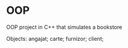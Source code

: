 # OOP
OOP project in C++ that simulates a bookstore

Objects:
 angajat;
 carte;
 furnizor;
 client;
